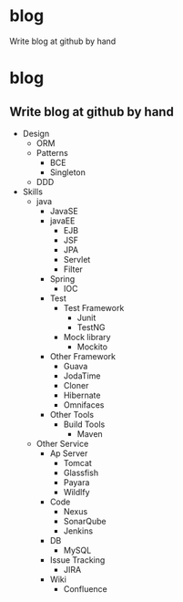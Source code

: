 # blog
Write blog at github by hand
# blog
Write blog at github by hand
----
* Design
    * ORM
    * Patterns
      * BCE
      * Singleton
    * DDD
* Skills
    * java
        * JavaSE
        * javaEE
            * EJB
            * JSF
            * JPA
            * Servlet
            * Filter
        * Spring
            * IOC
        * Test
          * Test Framework
            * Junit
            * TestNG
          * Mock library
            * Mockito
        * Other Framework
            * Guava
            * JodaTime
            * Cloner
            * Hibernate
            * Omnifaces
        * Other Tools
            * Build Tools
                * Maven
    * Other Service
        * Ap Server
            * Tomcat
            * Glassfish
            * Payara
            * Wildlfy
        * Code
            * Nexus
            * SonarQube
            * Jenkins
        * DB
          * MySQL
        * Issue Tracking
            * JIRA
        * Wiki
            * Confluence
